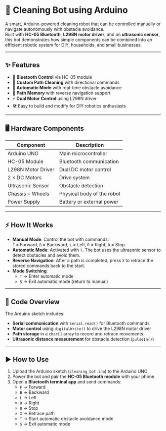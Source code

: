 # 🤖 Cleaning Bot using Arduino

A smart, Arduino-powered cleaning robot that can be controlled manually or navigate autonomously with obstacle avoidance.  
Built with **HC-05 Bluetooth**, **L298N motor driver**, and an **ultrasonic sensor**, this bot demonstrates how simple components can be combined into an efficient robotic system for DIY, households, and small businesses.  

---

## ✨ Features
- 📱 **Bluetooth Control** via HC-05 module  
- 🧭 **Custom Path Cleaning** with directional commands  
- 🚦 **Automatic Mode** with real-time obstacle avoidance  
- 🔄 **Path Memory** with reverse navigation support  
- ⚡ **Dual Motor Control** using L298N driver  
- 🛠️ Easy to build and modify for DIY robotics enthusiasts  

---

## 🖥️ Hardware Components

| Component           | Description                     |
|---------------------|---------------------------------|
| Arduino UNO         | Main microcontroller            |
| HC-05 Module        | Bluetooth communication         |
| L298N Motor Driver  | Dual DC motor control           |
| 2 × DC Motors       | Drive system                    |
| Ultrasonic Sensor   | Obstacle detection              |
| Chassis + Wheels    | Physical body of the robot      |
| Power Supply        | Battery or external power       |

---

## ⚡ How It Works
- **Manual Mode**: Control the bot with commands:  
  `F` = Forward, `B` = Backward, `L` = Left, `R` = Right, `0` = Stop.  
- **Automatic Mode**: Activated with `T`. The bot uses the ultrasonic sensor to detect obstacles and avoid them.  
- **Reverse Navigation**: After a path is completed, press `X` to retrace the stored commands back to the start.  
- **Mode Switching**:  
  - `T` → Enter automatic mode  
  - `S` → Exit automatic mode (return to manual)  

---

## 📜 Code Overview
The Arduino sketch includes:
- **Serial communication** with `Serial.read()` for Bluetooth commands  
- **Motor control** using `digitalWrite()` to drive the L298N motor driver  
- **Path storage** in a `char[]` array to record and retrace movements  
- **Ultrasonic distance measurement** for obstacle detection (`pulseIn()`)  

---

## ▶️ How to Use
1. Upload the Arduino sketch (`cleaning_bot.ino`) to the Arduino UNO.  
2. Power the bot and pair the **HC-05 Bluetooth module** with your phone.  
3. Open a **Bluetooth terminal app** and send commands:  
   - `F` → Forward  
   - `B` → Backward  
   - `L` → Left  
   - `R` → Right  
   - `0` → Stop  
   - `X` → Retrace path  
   - `T` → Start automatic obstacle avoidance mode  
   - `S` → Exit automatic mode  
